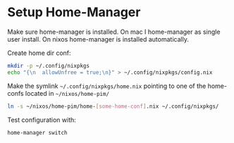 # Setup Home-Manager

Make sure home-manager is installed. On mac I home-manager as single user install. On nixos home-manager is installed automatically.

Create home dir conf:

```sh
mkdir -p ~/.config/nixpkgs
echo "{\n  allowUnfree = true;\n}" > ~/.config/nixpkgs/config.nix
```

Make the symlink `~/.config/nixpkgs/home.nix` pointing to one of the home-confs
located in `~/nixos/home-pim/`


```sh
ln -s ~/nixos/home-pim/home-[some-home-conf].nix ~/.config/nixpkgs/
```

Test configuration with:

```
home-manager switch
```

